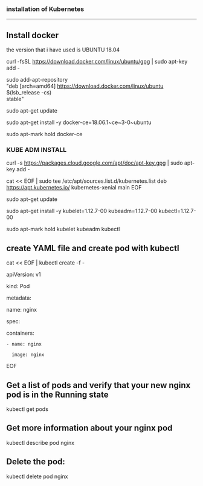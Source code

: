### installation of Kubernetes 
--------------------------------------------------------------------------------------------------

## Install docker 

the version that i have used is UBUNTU 18.04 

curl -fsSL https://download.docker.com/linux/ubuntu/gpg | sudo apt-key add -

sudo add-apt-repository \
   "deb [arch=amd64] https://download.docker.com/linux/ubuntu \
   $(lsb_release -cs) \
   stable"

sudo apt-get update

sudo apt-get install -y docker-ce=18.06.1~ce~3-0~ubuntu

sudo apt-mark hold docker-ce

### KUBE ADM INSTALL
curl -s https://packages.cloud.google.com/apt/doc/apt-key.gpg | sudo apt-key add -

cat << EOF | sudo tee /etc/apt/sources.list.d/kubernetes.list
deb https://apt.kubernetes.io/ kubernetes-xenial main
EOF

sudo apt-get update

sudo apt-get install -y kubelet=1.12.7-00 kubeadm=1.12.7-00 kubectl=1.12.7-00

sudo apt-mark hold kubelet kubeadm kubectl

###
## create YAML file and create pod with kubectl

cat << EOF | kubectl create -f -

apiVersion: v1

  kind: Pod

metadata:

  name: nginx

spec:

containers:

    - name: nginx
      
      image: nginx
EOF

## Get a list of pods and verify that your new nginx pod is in the Running state

kubectl get pods

## Get more information about your nginx pod

kubectl describe pod nginx

## Delete the pod:

kubectl delete pod nginx
